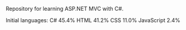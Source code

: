 Repository for learning ASP.NET MVC with C#.

Initial languages:
C# 45.4%
HTML 41.2%
CSS 11.0%
JavaScript 2.4%
